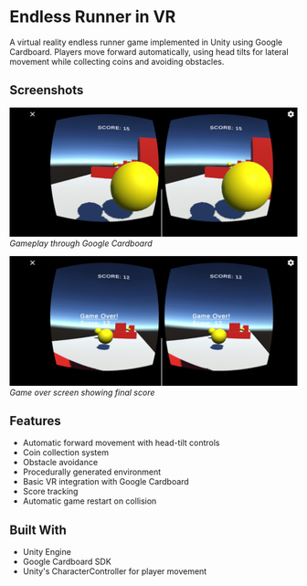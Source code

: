 # Endless Runner in VR

A virtual reality endless runner game implemented in Unity using Google Cardboard. Players move forward automatically, using head tilts for lateral movement while collecting coins and avoiding obstacles.

## Screenshots

![Gameplay view](gameplay.jpeg)
*Gameplay through Google Cardboard*

![Game over screen](gameover.jpeg)
*Game over screen showing final score*

## Features

- Automatic forward movement with head-tilt controls
- Coin collection system
- Obstacle avoidance
- Procedurally generated environment
- Basic VR integration with Google Cardboard
- Score tracking
- Automatic game restart on collision

## Built With

- Unity Engine
- Google Cardboard SDK
- Unity's CharacterController for player movement
